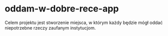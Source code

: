 # oddam-w-dobre-rece-app
Celem projektu jest stworzenie miejsca, w którym każdy będzie mógł oddać niepotrzebne rzeczy zaufanym instytucjom.
